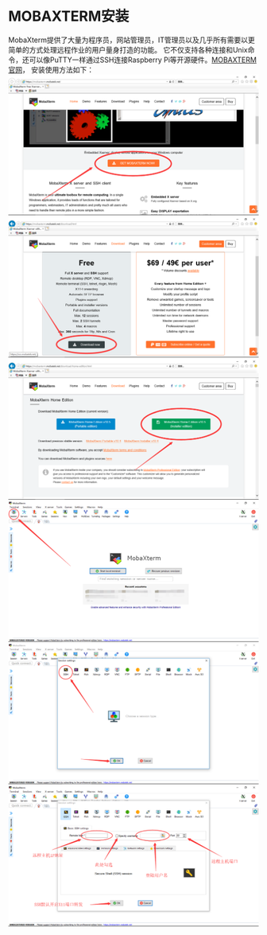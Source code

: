# MOBAXTERM安装
MobaXterm提供了大量为程序员，网站管理员，IT管理员以及几乎所有需要以更简单的方式处理远程作业的用户量身打造的功能。
它不仅支持各种连接和Unix命令，还可以像PuTTY一样通过SSH连接Raspberry Pi等开源硬件。[MOBAXTERM官网](https://mobaxterm.mobatek.net/)，
安装使用方法如下：
![图片](../pic/MOBAXTERM_1.png)
![图片](../pic/MOBAXTERM_2.png)
![图片](../pic/MOBAXTERM_3.png)
![图片](../pic/MOBAXTERM_4.png)
![图片](../pic/MOBAXTERM_5.png)
![图片](../pic/MOBAXTERM_6.png)

